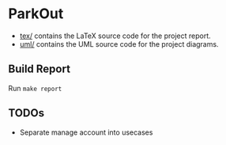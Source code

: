 # ParkOut

- [tex/](tex/) contains the LaTeX source code for the project report.
- [uml/](uml/) contains the UML source code for the project diagrams.

## Build Report

Run `make report`

## TODOs

- Separate manage account into usecases
